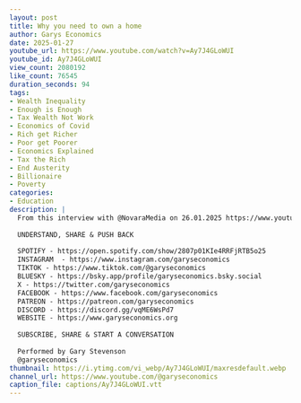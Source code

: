 ```yaml
---
layout: post
title: Why you need to own a home
author: Garys Economics
date: 2025-01-27
youtube_url: https://www.youtube.com/watch?v=Ay7J4GLoWUI
youtube_id: Ay7J4GLoWUI
view_count: 2080192
like_count: 76545
duration_seconds: 94
tags:
- Wealth Inequality
- Enough is Enough
- Tax Wealth Not Work
- Economics of Covid
- Rich get Richer
- Poor get Poorer
- Economics Explained
- Tax the Rich
- End Austerity
- Billionaire
- Poverty
categories:
- Education
description: |
  From this interview with @NovaraMedia on 26.01.2025 https://www.youtube.com/watch?v=XtwbdeFLyyA&ab_channel=NovaraMedia 
  
  UNDERSTAND, SHARE & PUSH BACK
  
  SPOTIFY - https://open.spotify.com/show/2807p01KIe4RRFjRTB5o25
  INSTAGRAM  - https://www.instagram.com/garyseconomics
  TIKTOK - https://www.tiktok.com/@garyseconomics
  BLUESKY - https://bsky.app/profile/garyseconomics.bsky.social
  X - https://twitter.com/garyseconomics
  FACEBOOK - https://www.facebook.com/garyseconomics
  PATREON - https://patreon.com/garyseconomics
  DISCORD - https://discord.gg/vqME6WsPd7
  WEBSITE - https://www.garyseconomics.org
  
  SUBSCRIBE, SHARE & START A CONVERSATION
  
  Performed by Gary Stevenson
  @garyseconomics
thumbnail: https://i.ytimg.com/vi_webp/Ay7J4GLoWUI/maxresdefault.webp
channel_url: https://www.youtube.com/@garyseconomics
caption_file: captions/Ay7J4GLoWUI.vtt
---
```

